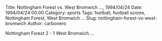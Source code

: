 Title: Nottingham Forest vs. West Bromwich …, 1994/04/24
Date: 1994/04/24 00:00
Category: sports
Tags: football, football scores, Nottingham Forest, West Bromwich …
Slug: nottingham-forest-vs-west-bromwich
Author: carbonero


Nottingham Forest 2 - 1 West Bromwich …
